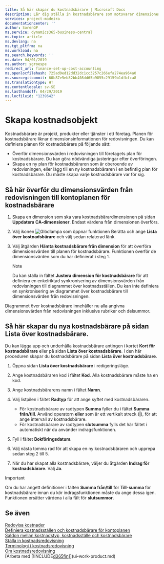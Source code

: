 ```yaml
---
title: Så här skapar du kostnadsbärare | Microsoft Docs
description: Lär dig ställa in kostnadsbärare som motsvarar dimensionerna för redovisningen.
services: project-madeira
documentationcenter: ''
author: SorenGP
ms.service: dynamics365-business-central
ms.topic: article
ms.devlang: na
ms.tgt_pltfrm: na
ms.workload: na
ms.search.keywords: ''
ms.date: 04/01/2019
ms.author: sgroespe
redirect_url: finance-set-up-cost-accounting
ms.openlocfilehash: 725ad9ed12dd32dc1cc3257c266efa274ea964a0
ms.sourcegitcommit: 60b87e5eb32bb408dd65b9855c29159b1dfbfca8
ms.translationtype: HT
ms.contentlocale: sv-SE
ms.lasthandoff: 04/29/2019
ms.locfileid: "1239642"
---
```

# <a name="set-up-cost-objects"></a>Skapa kostnadsobjekt
Kostnadsbärare är projekt, produkter eller tjänster i ett företag. Planen för kostnadsbärare liknar dimensionsinformationen för redovisningen. Du kan definiera planen för kostnadsbärare på följande sätt:  

* Överför dimensionsvärden i redovisningen till företagets plan för kostnadsbärare. Du kan göra nödvändiga justeringar efter överföringen.  
* Skapa en ny plan för kostnadsbäraren som är oberoende av redovisningen, eller lägg till en ny kostnadsbäraren i en befintlig plan för kostnadsbärare. Du måste skapa varje kostnadsbärare var för sig.  

## <a name="to-transfer-dimension-values-from-the-general-ledger-to-the-chart-of-cost-objects"></a>Så här överför du dimensionsvärden från redovisningen till kontoplanen för kostnadsbärare  
1.  Skapa en dimension som ska vara kostnadsbärardimensionen på sidan **Uppdatera CA-dimensioner**. Endast värdena från dimensionen överförs.  
2.  Välj ikonen ![Glödlampa som öppnar funktionen Berätta](media/ui-search/search_small.png "Berätta vad du vill göra") och ange **Lista över kostnadsbärare** och välj sedan relaterad länk.  
3.  Välj åtgärden **Hämta kostnadsbärare från dimension** för att överföra dimensionsvärden till planen för kostnadsbärare. Funktionen överför de dimensionsvärden som du har definierat i steg 1.  

    > [!NOTE]  
    >  Du kan ställa in fältet **Justera dimension för kostnadsbärare** för att definiera en enkelriktad synkronisering av dimensionsvärden från redovisningen till diagrammet över kostnadsställen. Du kan inte definiera en synkronisering av diagrammet över kostnadsbärare till dimensionsvärden från redovisningen.  

Diagrammet över kostnadsbärare innehåller nu alla angivna dimensionsvärden från redovisningen inklusive rubriker och delsummor.  

## <a name="to-create-new-cost-objects-in-the-chart-of-cost-objects-page"></a>Så här skapar du nya kostnadsbärare på sidan Lista över kostnadsbärare.  
Du kan lägga upp och underhålla kostnadsbärare antingen i kortet **Kort för kostnadsbärare** eller på sidan **Lista över kostnadsbärare**. I den här proceduren skapar du kostnadsbärare på sidan **Lista över kostnadsbärare**.  

1.  Öppna sidan **Lista över kostnadsbärare** i redigeringsläge.  
2.  Ange kostnadsbäraren kod i fältet **Kod**. Alla kostnadsbärare måste ha en kod.  
3.  Ange kostnadsbärarens namn i fältet **Namn**.  
4.  Välj listpilen i fältet **Radtyp** för att ange syftet med kostnadsbäraren.  

    * För kostnadsbärare av radtypen **Summa** fyller du i fältet **Summa från/till**. Använd operatorn **eller** som är ett vertikalt streck (**&#124;**), för att ange intervall av kostnadsbärare.  
    * För kostnadsbärare av radtypen **slutsumma** fylls det här fältet i automatiskt när du använder indragsfunktionen.  
5.  Fyll i fältet **Bokföringsdatum**.  
6.  Välj nästa tomma rad för att skapa en ny kostnadsbäraren och upprepa sedan steg 2 till 5.  
7.  När du har skapat alla kostnadsbärare, väljer du åtgärden **Indrag för kostnadsbärare**. Välj **Ja**.  

> [!IMPORTANT]  
>  Om du har angett definitioner i fälten **Summa från/till** för **Till-summa** för kostnadsbärare innan du kör indragsfunktionen måste du ange dessa igen. Funktionen ersätter värdena i alla fält för **slutsummor**.  

## <a name="see-also"></a>Se även  
[Redovisa kostnader](finance-manage-cost-accounting.md)  
[Definiera kostnadsställen och kostnadsbärare för kontoplanen](finance-defining-cost-centers-and-cost-objects-for-chart-of-accounts.md)   
[Saldon mellan kostnadstyp, kostnadsställe och kostnadsbärare](finance-balances-between-cost-type-cost-center-and-cost-object.md)   
[Ställa in kostnadsredovisning](finance-set-up-cost-accounting.md)   
[Terminologi i kostnadsredovisning](finance-terminology-in-cost-accounting.md)   
[Om kostnadsredovisning](finance-about-cost-accounting.md)  
[Arbeta med [!INCLUDE[d365fin](includes/d365fin_md.md)]](ui-work-product.md)
